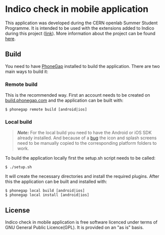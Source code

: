 # Indico check in mobile application

This application was developed during the CERN openlab Summer Student
Programme. It is intended to be used with the extensions added to
Indico during this project ([link]).
More information about the project can be found [here].

[link]: https://github.com/bkolobara/indico/tree/1345-e-ticket-module
[here]: http://indico-software.org/wiki/User/Dev/ETicket

## Build

You need to have [PhoneGap] installed to build the application. There are
two main ways to build it:

### Remote build

This is the recommended way. First an account needs to be created on
[build.phonegap.com] and the application can be built with:

    $ phonegap remote build [android|ios]

### Local build

> ***Note:*** For the local build you need to have the Android or iOS SDK
> already installed. And because of a [bug] the icon and splash screens
> need to be manually copied to the corresponding platform folders to work.

To build the application locally first the setup.sh script needs to be called:
    
    $ ./setup.sh

It will create the necessary directories and install the required plugins.
After this the application can be built and installed with:

    $ phonegap local build [android|ios]
    $ phonegap local install [android|ios]

[PhoneGap]: http://phonegap.com
[build.phonegap.com]: https://build.phonegap.com
[bug]: https://github.com/phonegap/phonegap-cli/issues/58

## License

Indico check in mobile application is free software licenced under terms
of GNU General Public Licence(GPL).  It is provided on an "as is" basis.

